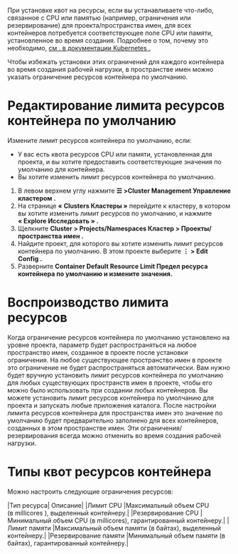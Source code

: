 При установке квот на ресурсы, если вы устанавливаете что-либо, связанное с CPU или памятью (например, ограничения или резервирование) для проекта/пространства имен, для всех контейнеров потребуется соответствующее поле CPU или памяти, установленное во время создания. Подробнее о том, почему это необходимо, [см . в документации Kubernetes .](https://kubernetes.io/docs/concepts/policy/resource-quotas/#requests-vs-limits)

Чтобы избежать установки этих ограничений для каждого контейнера во время создания рабочей нагрузки, в пространстве имен можно указать ограничение ресурсов контейнера по умолчанию.

# Редактирование лимита ресурсов контейнера по умолчанию

Измените лимит ресурсов контейнера по умолчанию, если:
-	У вас есть квота ресурсов CPU или памяти, установленная для проекта, и вы хотите предоставить соответствующие значения по умолчанию для контейнера.
-	Вы хотите изменить лимит ресурсов контейнера по умолчанию.

1.	В левом верхнем углу нажмите **☰ >Cluster Management Управление кластером .**
2.	На странице **« Clusters Кластеры »** перейдите к кластеру, в котором вы хотите изменить лимит ресурсов по умолчанию, и нажмите **« Explore Исследовать » .**
3.	Щелкните **Cluster > Projects/Namespaces Кластер > Проекты/пространства имен .**
4.	Найдите проект, для которого вы хотите изменить лимит ресурсов контейнера по умолчанию. В этом проекте выберите **⋮ > Edit Config .**
5.	Разверните **Container Default Resource Limit Предел ресурса контейнера по умолчанию и измените значения.**

# Воспроизводство лимита ресурсов
Когда ограничение ресурсов контейнера по умолчанию установлено на уровне проекта, параметр будет распространяться на любое пространство имен, созданное в проекте после установки ограничения. На любое существующее пространство имен в проекте это ограничение не будет распространяться автоматически. Вам нужно будет вручную установить лимит ресурсов контейнера по умолчанию для любых существующих пространств имен в проекте, чтобы его можно было использовать при создании любых контейнеров.
Вы можете установить лимит ресурсов контейнера по умолчанию для проекта и запускать любые приложения каталога.
После настройки лимита ресурсов контейнера для пространства имен это значение по умолчанию будет предварительно заполнено для всех контейнеров, созданных в этом пространстве имен. Эти ограничения/резервирования всегда можно отменить во время создания рабочей нагрузки.

# Типы квот ресурсов контейнера
Можно настроить следующие ограничения ресурсов:

|Тип ресурса|	Описание|
|Лимит CPU	|Максимальный объем CPU (в millicores ), выделенный контейнеру.|
|Резервирование CPU	|Минимальный объем CPU (в millicores), гарантированный контейнеру.|
|Лимит памяти	|Максимальный объем памяти (в байтах), выделенный контейнеру.|
|Резервирование памяти	|Минимальный объем памяти (в байтах), гарантированный контейнеру.|
